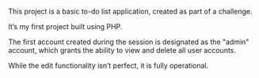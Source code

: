 This project is a basic to-do list application, created as part of a challenge.

It’s my first project built using PHP.

The first account created during the session is designated as the "admin" account, which grants the ability to view and delete all user accounts.

While the edit functionality isn’t perfect, it is fully operational.
